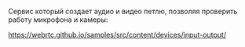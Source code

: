 Cервис который создает аудио и видео петлю, позволяя проверить работу микрофона и камеры:

https://webrtc.github.io/samples/src/content/devices/input-output/
